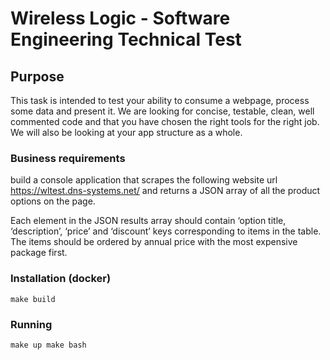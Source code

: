 # Wireless Logic - Software Engineering Technical Test

## Purpose

This task is intended to test your ability to consume a webpage, process some data and present it.
We are looking for concise, testable, clean, well commented code and that you have chosen the
right tools for the right job. We will also be looking at your app structure as a whole.

### Business requirements

build a console application that scrapes the following website
url https://wltest.dns-systems.net/ and returns a JSON array of all the product options on the page.

Each element in the JSON results array should contain ‘option title, ‘description’, ‘price’ and
‘discount’ keys corresponding to items in the table. The items should be ordered by annual price
with the most expensive package first.

### Installation (docker)
`
make build
`

### Running
`
make up
make bash
`